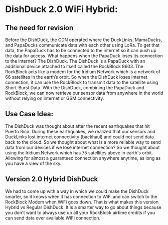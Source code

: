 # DishDuck 2.0 WiFi Hybrid:

## The need for revision 
Before the DishDuck, the CDN operated where the DuckLinks, MamaDucks, and PapaDucks communicate data with each other using LoRa. To get that data, the PapaDuck has to be connected to the internet so it can push up the data for access. What happens when the PapaDuck loses its connection to the internet? The DishDuck.
The DishDuck is a PapaDuck with an additional device attached to itself called the RockBlock 9603. The RockBlock acts like a modem for the Iridium Network which is a network of 66 satellites in the earth’s orbit. So when the DishDuck loses internet connection, it can use the RockBlock to transmit data to the satellite using Short-Burst Data. With the DishDuck, combining the PapaDuck and RockBlock, we can now retrieve our sensor data from anywhere in the world without relying on internet or GSM connectivity. 

## Use Case Idea: 
The DishDuck was thought about after the recent earthquakes that hit Puerto Rico. During these earthquakes, we realized that our sensors and DuckLinks lost internet connectivity (backhaul) and could not send data back to the cloud. So we thought about what is a more reliable way to send data from our devices if we lose internet connection? So we thought about using the Iridium Network which has 75 satellites above in earth's orbit. Allowing for almost a guaranteed connection anywhere anytime, as long as you have a view of the sky. 

## Version 2.0 Hybrid DishDuck 
We had to come up with a way in which we could make the DishDuck smarter, so it knows when it has connection to WiFi and can switch to the RockBlock Modem when WiFi goes down. That is what makes this version Hybrid vs Regular DishDuck. It is a smarter way to go about things because you don't want to always use up all your RockBlock airtime credits if you can send data over available WiFi connection.
